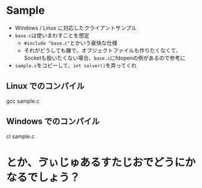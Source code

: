 # Sample

* Windows / Linux に対応したクライアントサンプル
* `base.c`は使いまわすことを想定
  * `#include "base.c"`とかいう豪快な仕様
  * それがどうしても嫌で、オブジェクトファイルも作りたくなくて、Socketも扱いたくない場合、`base.c`にfdopenの例があるので参考に
* `sample.c`をコピーして、`int solver()`を弄ってくれ

## Linux でのコンパイル

   gcc sample.c

## Windows でのコンパイル

   cl sample.c
   # とか、ゔぃじゅあるすたじおでどうにかなるでしょう？
